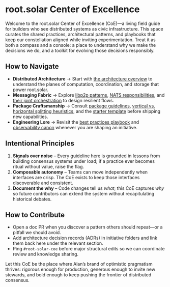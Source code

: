 # root.solar Center of Excellence

Welcome to the root.solar Center of Excellence (CoE)—a living field guide for builders who see distributed systems as civic infrastructure. This space curates the shared practices, architectural patterns, and playbooks that keep our constellation aligned while inviting experimentation. Treat it as both a compass and a console: a place to understand why we make the decisions we do, and a toolkit for evolving those decisions responsibly.

## How to Navigate
- **Distributed Architecture** → Start with [the architecture overview](architecture/distributed-architecture.md) to understand the planes of computation, coordination, and storage that power root.solar.
- **Messaging Fabric** → Explore [libp2p patterns](messaging/libp2p.md), [NATS responsibilities](messaging/nats.md), and [their joint orchestration](messaging/libp2p-nats-synergy.md) to design resilient flows.
- **Package Craftsmanship** → Consult [package guidelines](packages/package-guidelines.md), [vertical vs. horizontal splitting heuristics](packages/vertical-vs-horizontal.md), and the [starter template](packages/package-template.md) before shipping new capabilities.
- **Engineering Lore** → Revisit the [best practices playbook](best-practices/engineering-principles.md) and [observability canon](best-practices/observability.md) whenever you are shaping an initiative.

## Intentional Principles
1. **Signals over noise** – Every guideline here is grounded in lessons from building consensus systems under load; if a practice ever becomes ritual without value, raise the flag.
2. **Composable autonomy** – Teams can move independently when interfaces are crisp. The CoE exists to keep those interfaces discoverable and consistent.
3. **Document the why** – Code changes tell us *what*; this CoE captures *why* so future contributors can extend the system without recapitulating historical debates.

## How to Contribute
- Open a doc PR when you discover a pattern others should repeat—or a pitfall we should avoid.
- Add architecture decision records (ADRs) in initiative folders and link them back here under the relevant section.
- Ping `#root-solar-coe` before major structural edits so we can coordinate review and knowledge sharing.

Let this CoE be the place where Alan’s brand of optimistic pragmatism thrives: rigorous enough for production, generous enough to invite new stewards, and bold enough to keep pushing the frontier of distributed consensus.

